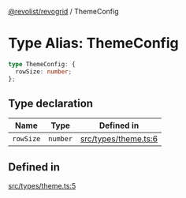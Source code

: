 [@revolist/revogrid](README.md) / ThemeConfig

# Type Alias: ThemeConfig

```ts
type ThemeConfig: {
  rowSize: number;
};
```

## Type declaration

| Name | Type | Defined in |
| ------ | ------ | ------ |
| `rowSize` | `number` | [src/types/theme.ts:6](https://github.com/revolist/revogrid/blob/af3362245c6506a51c4b9ff572c0e5ce6908767a/src/types/theme.ts#L6) |

## Defined in

[src/types/theme.ts:5](https://github.com/revolist/revogrid/blob/af3362245c6506a51c4b9ff572c0e5ce6908767a/src/types/theme.ts#L5)
